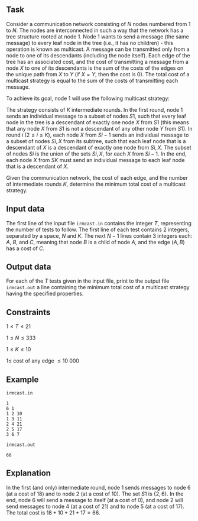 ## Task

Consider a communication network consisting of $N$ nodes numbered from $1$ to $N$. The nodes are interconnected in such a way that the network has a tree structure rooted at node $1$. Node $1$ wants to send a message (the same message) to every leaf node in the tree (i.e., it has no children) - this operation is known as multicast. A message can be transmitted only from a node to one of its descendants (including the node itself). Each edge of the tree has an associated cost, and the cost of transmitting a message from a node $X$ to one of its descendants is the sum of the costs of the edges on the unique path from $X$ to $Y$ (if $X = Y$, then the cost is $0$). The total cost of a multicast strategy is equal to the sum of the costs of transmitting each message.

To achieve its goal, node $1$ will use the following multicast strategy:

The strategy consists of $K$ intermediate rounds. In the first round, node $1$ sends an individual message to a subset of nodes $S 1$, such that every leaf node in the tree is a descendant of exactly one node $X$ from $S 1$ (this means that any node $X$ from $S 1$ is not a descendant of any other node $Y$ from $S 1$). In round $i$ $(2 \leq i \leq K)$, each node $X$ from $S i-1$ sends an individual message to a subset of nodes $S i,X$ from its subtree, such that each leaf node that is a descendant of $X$ is a descendant of exactly one node from $S i,X$. The subset of nodes $S i$ is the union of the sets $S i,X$, for each $X$ from $S i-1$. In the end, each node $X$ from $S K$ must send an individual message to each leaf node that is a descendant of $X$.

Given the communication network, the cost of each edge, and the number of intermediate rounds $K$, determine the minimum total cost of a multicast strategy.

## Input data

The first line of the input file `irmcast.in` contains the integer $T$, representing the number of tests to follow. The first line of each test contains 2 integers, separated by a space, $N$ and $K$. The next $N-1$ lines contain 3 integers each: $A$, $B$, and $C$, meaning that node $B$ is a child of node $A$, and the edge $(A,B)$ has a cost of $C$.

## Output data

For each of the $T$ tests given in the input file, print to the output file `irmcast.out` a line containing the minimum total cost of a multicast strategy having the specified properties.

## Constraints

$1 \leq T \leq 21$

$1 \leq N \leq 333$

$1 \leq K \leq 10$

$1 \leq$ cost of any edge $\leq 10\ 000$

## Example

`irmcast.in`

```
1
6 1
1 2 10
1 3 11
2 4 21
2 5 17
3 6 7
```

`irmcast.out`

```
66
```

## Explanation

In the first (and only) intermediate round, node $1$ sends messages to node $6$ (at a cost of $18$) and to node $2$ (at a cost of $10$). The set $S 1$ is $\{2,6\}$. In the end, node $6$ will send a message to itself (at a cost of $0$), and node $2$ will send messages to node $4$ (at a cost of $21$) and to node $5$ (at a cost of $17$). The total cost is $18+10+21+17=66$.